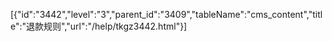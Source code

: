 [{"id":"3442","level":"3","parent_id":"3409","tableName":"cms_content","title":"退款规则","url":"/help/tkgz3442.html"}]